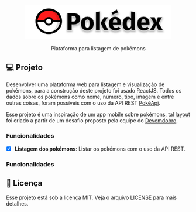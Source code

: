 <p align="center">
  <img alt="Pokedex logo" src="./src/assets/logo.svg" width="400px" />
</p>

<p align="center" fontSize="60px">
  Plataforma para listagem de pokémons
</p>

## 💻 Projeto

Desenvolver uma plataforma web para listagem e visualização de pokémons, para a construção deste projeto foi usado ReactJS. Todos os dados sobre os pokémons como nome, número, tipo, imagem e entre outras coisas, foram possíveis com o uso da API REST [PokéApi](https://pokeapi.co/).

Esse projeto é uma inspiração de um app mobile sobre pokémons, tal [layout](https://www.behance.net/gallery/95727849/Pokdex-App) foi criado a partir de um desafio proposto pela equipe do [Devemdobro](https://devemdobro.com//).

### Funcionalidades

- [x] **Listagem dos pokémons**: Listar os pokémons com o uso da API REST.

### Funcionalidades

## 📝 Licença

Esse projeto está sob a licença MIT. Veja o arquivo [LICENSE](LICENSE.md) para mais detalhes.
